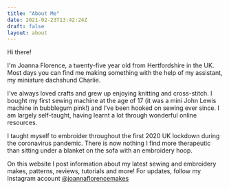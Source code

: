 ```yaml
---
title: "About Me"
date: 2021-02-23T13:42:24Z
draft: false
layout: about
---
```

<p class="p-heading">Hi there!</p>

<p class="separator">I'm Joanna Florence, a twenty-five year old from Hertfordshire in the UK. Most days you can find me making something with the help of my assistant, my miniature dachshund Charlie.

I've always loved crafts and grew up enjoying knitting and cross-stitch. I bought my first sewing machine at the age of 17 (it was a mini John Lewis machine in bubblegum pink!) and I've been hooked on sewing ever since. I am largely self-taught, having learnt a lot through wonderful online resources.

I taught myself to embroider throughout the first 2020 UK lockdown during the coronavirus pandemic. There is now nothing I find more therapeutic than sitting under a blanket on the sofa with an embroidery hoop.

On this website I post information about my latest sewing and embroidery makes, patterns, reviews, tutorials and more! For updates, follow my Instagram account <a href="https://www.instagram.com/joannaflorencemakes">@joannaflorencemakes</a>




</p>


